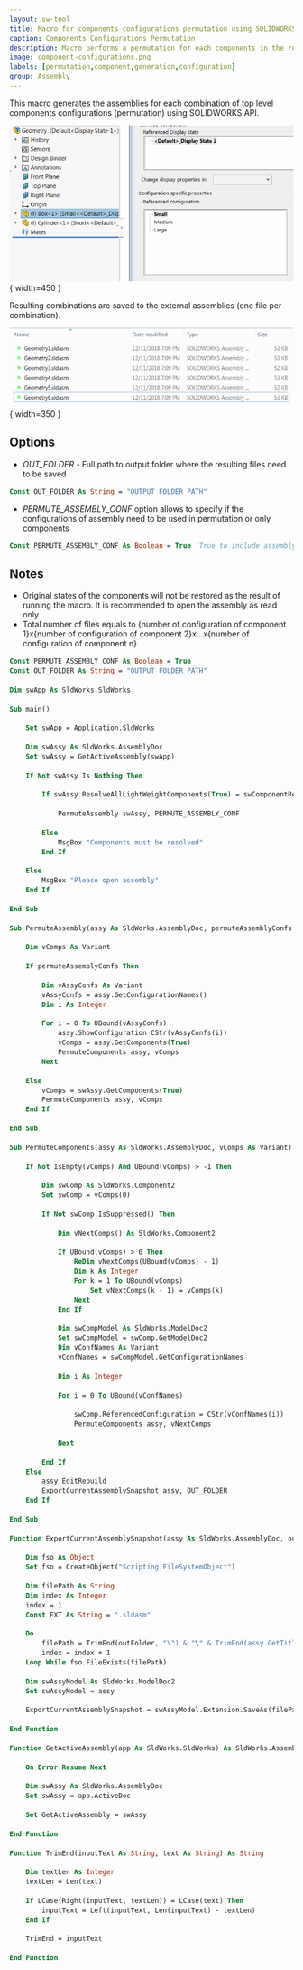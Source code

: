 ```yaml
---
layout: sw-tool
title: Macro for components configurations permutation using SOLIDWORKS API
caption: Components Configurations Permutation
description: Macro performs a permutation for each components in the root level of the assembly using SOLIDWORKS API and saves the results as individual files
image: component-configurations.png
labels: [permutation,component,generation,configuration]
group: Assembly
---
```

This macro generates the assemblies for each combination of top level components configurations (permutation) using SOLIDWORKS API.

![Component configurations](component-configurations.png){ width=450 }

Resulting combinations are saved to the external assemblies (one file per combination).

![Generated assemblies for each combination of components configurations](generated-permutation-assemblies.png){ width=350 }

## Options
* *OUT_FOLDER* - Full path to output folder where the resulting files need to be saved

~~~ vb
Const OUT_FOLDER As String = "OUTPUT FOLDER PATH"
~~~

* *PERMUTE_ASSEMBLY_CONF* option allows to specify if the configurations of assembly need to be used in permutation or only components

~~~ vb
Const PERMUTE_ASSEMBLY_CONF As Boolean = True 'True to include assembly configurations, false to only include components
~~~

## Notes

* Original states of the components will not be restored as the result of running the macro. It is recommended to open the assembly as read only
* Total number of files equals to {number of configuration of component 1}x{number of configuration of component 2}x...x{number of configuration of component n}

~~~ vb
Const PERMUTE_ASSEMBLY_CONF As Boolean = True
Const OUT_FOLDER As String = "OUTPUT FOLDER PATH"

Dim swApp As SldWorks.SldWorks

Sub main()
       
    Set swApp = Application.SldWorks
    
    Dim swAssy As SldWorks.AssemblyDoc
    Set swAssy = GetActiveAssembly(swApp)
    
    If Not swAssy Is Nothing Then
        
        If swAssy.ResolveAllLightWeightComponents(True) = swComponentResolveStatus_e.swResolveOk Then
        
            PermuteAssembly swAssy, PERMUTE_ASSEMBLY_CONF
            
        Else
            MsgBox "Components must be resolved"
        End If
        
    Else
        MsgBox "Please open assembly"
    End If
    
End Sub

Sub PermuteAssembly(assy As SldWorks.AssemblyDoc, permuteAssemblyConfs As Boolean)
    
    Dim vComps As Variant
    
    If permuteAssemblyConfs Then
        
        Dim vAssyConfs As Variant
        vAssyConfs = assy.GetConfigurationNames()
        Dim i As Integer
        
        For i = 0 To UBound(vAssyConfs)
            assy.ShowConfiguration CStr(vAssyConfs(i))
            vComps = assy.GetComponents(True)
            PermuteComponents assy, vComps
        Next
        
    Else
        vComps = swAssy.GetComponents(True)
        PermuteComponents assy, vComps
    End If
    
End Sub

Sub PermuteComponents(assy As SldWorks.AssemblyDoc, vComps As Variant)
    
    If Not IsEmpty(vComps) And UBound(vComps) > -1 Then
        
        Dim swComp As SldWorks.Component2
        Set swComp = vComps(0)
        
        If Not swComp.IsSuppressed() Then
            
            Dim vNextComps() As SldWorks.Component2
            
            If UBound(vComps) > 0 Then
                ReDim vNextComps(UBound(vComps) - 1)
                Dim k As Integer
                For k = 1 To UBound(vComps)
                    Set vNextComps(k - 1) = vComps(k)
                Next
            End If
        
            Dim swCompModel As SldWorks.ModelDoc2
            Set swCompModel = swComp.GetModelDoc2
            Dim vConfNames As Variant
            vConfNames = swCompModel.GetConfigurationNames
            
            Dim i As Integer
            
            For i = 0 To UBound(vConfNames)
                
                swComp.ReferencedConfiguration = CStr(vConfNames(i))
                PermuteComponents assy, vNextComps
                
            Next
            
        End If
    Else
        assy.EditRebuild
        ExportCurrentAssemblySnapshot assy, OUT_FOLDER
    End If
    
End Sub

Function ExportCurrentAssemblySnapshot(assy As SldWorks.AssemblyDoc, outFolder As String) As Boolean
    
    Dim fso As Object
    Set fso = CreateObject("Scripting.FileSystemObject")

    Dim filePath As String
    Dim index As Integer
    index = 1
    Const EXT As String = ".sldasm"
    
    Do
        filePath = TrimEnd(outFolder, "\") & "\" & TrimEnd(assy.GetTitle(), EXT) & index & EXT
        index = index + 1
    Loop While fso.FileExists(filePath)
    
    Dim swAssyModel As SldWorks.ModelDoc2
    Set swAssyModel = assy
    
    ExportCurrentAssemblySnapshot = swAssyModel.Extension.SaveAs(filePath, swSaveAsVersion_e.swSaveAsCurrentVersion, swSaveAsOptions_e.swSaveAsOptions_Silent + swSaveAsOptions_e.swSaveAsOptions_Copy, Nothing, 0, 0)
    
End Function

Function GetActiveAssembly(app As SldWorks.SldWorks) As SldWorks.AssemblyDoc
    
    On Error Resume Next
    
    Dim swAssy As SldWorks.AssemblyDoc
    Set swAssy = app.ActiveDoc
    
    Set GetActiveAssembly = swAssy
    
End Function

Function TrimEnd(inputText As String, text As String) As String
    
    Dim textLen As Integer
    textLen = Len(text)
    
    If LCase(Right(inputText, textLen)) = LCase(text) Then
        inputText = Left(inputText, Len(inputText) - textLen)
    End If
    
    TrimEnd = inputText
    
End Function
~~~



